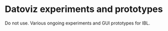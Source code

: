 # Datoviz experiments and prototypes

Do not use. Various ongoing experiments and GUI prototypes for IBL.
